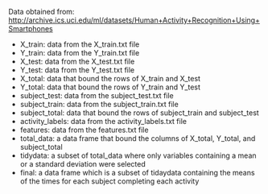 Data obtained from: http://archive.ics.uci.edu/ml/datasets/Human+Activity+Recognition+Using+Smartphones

- X_train: data from the X_train.txt file
- Y_train: data from the Y_train.txt file
- X_test: data from the X_test.txt file
- Y_test: data from the Y_test.txt file
- X_total: data that bound the rows of X_train and X_test
- Y_total: data that bound the rows of Y_train and Y_test
- subject_test: data from the subject_test.txt file
- subject_train: data from the subject_train.txt file
- subject_total: data that bound the rows of subject_train and subject_test
- activity_labels: data from the activity_labels.txt file
- features: data from the features.txt file
- total_data: a data frame that bound the columns of X_total, Y_total, and subject_total
- tidydata: a subset of total_data where only variables containing a mean or a standard deviation were selected
- final: a data frame which is a subset of tidaydata containing the means of the times for each subject completing each activity
